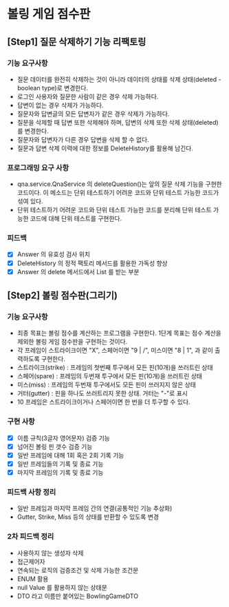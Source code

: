 # 볼링 게임 점수판

## [Step1] 질문 삭제하기 기능 리팩토링

### 기능 요구사항

* 질문 데이터를 완전히 삭제하는 것이 아니라 데이터의 상태를 삭제 상태(deleted - boolean type)로 변경한다.
* 로그인 사용자와 질문한 사람이 같은 경우 삭제 가능하다.
* 답변이 없는 경우 삭제가 가능하다.
* 질문자와 답변글의 모든 답변자가 같은 경우 삭제가 가능하다.
* 질문을 삭제할 때 답변 또한 삭제해야 하며, 답변의 삭제 또한 삭제 상태(deleted)를 변경한다.
* 질문자와 답변자가 다른 경우 답변을 삭제 할 수 없다.
* 질문과 답변 삭제 이력에 대한 정보를 DeleteHistory를 활용해 남긴다.

### 프로그래밍 요구 사항

* qna.service.QnaService 의 deleteQuestion()는 앞의 질문 삭제 기능을 구현한 코드이다. 이 메소드는 단위 테스트하기 어려운 코드와 단위 테스트 가능한 코드가 섞여 있다.
* 단위 테스트하기 어려운 코드와 단위 테스트 가능한 코드를 분리해 단위 테스트 가능한 코드에 대해 단위 테스트를 구현한다.

### 피드백

* [X] Answer 의 유효성 검사 위치
* [X] DeleteHistory 의 정적 팩토리 메서드를 활용한 가독성 향상
* [X] Answer 의 delete 메서드에서 List<DeleteHistory> 를 받는 부분

## [Step2] 볼링 점수판(그리기)

### 기능 요구사항

* 최종 목표는 볼링 점수를 계산하는 프로그램을 구현한다. 1단계 목표는 점수 계산을 제외한 볼링 게임 점수판을 구현하는 것이다.
* 각 프레임이 스트라이크이면 "X", 스페어이면 "9 | /", 미스이면 "8 | 1", 과 같이 출력하도록 구현한다.
* 스트라이크(strike) : 프레임의 첫번째 투구에서 모든 핀(10개)을 쓰러트린 상태
* 스페어(spare) : 프레임의 두번재 투구에서 모든 핀(10개)을 쓰러트린 상태
* 미스(miss) : 프레임의 두번재 투구에서도 모든 핀이 쓰러지지 않은 상태
* 거터(gutter) : 핀을 하나도 쓰러트리지 못한 상태. 거터는 "-"로 표시
* 10 프레임은 스트라이크이거나 스페어이면 한 번을 더 투구할 수 있다.

### 구현 사항

* [X] 이름 규칙(3글자 영어문자) 검증 기능
* [X] 넘어진 볼링 핀 갯수 검증 기능
* [X] 일반 프레임에 대해 1회 혹은 2회 기록 기능
* [X] 일반 프레임들의 기록 및 종료 기능
* [X] 마지막 프레임의 기록 및 종료 기능

### 피드백 사항 정리

* 일반 프레임과 마지막 프레임 간의 연결(공통적인 기능 추상화)
* Gutter, Strike, Miss 등의 상태를 반환할 수 있도록 변경

### 2차 피드백 정리

* 사용하지 않는 생성자 삭제
* 접근제어자
* 연속되는 로직의 검증조건 및 삭제 가능한 조건문
* ENUM 활용
* null Value 를 활용하지 않는 상태문
* DTO 라고 이름만 붙어있는 BowlingGameDTO
